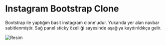 # Instagram Bootstrap Clone

Bootstrap ile yaptığım basit instagram clone'udur.
Yukarıda yer alan navbar sabitlenmiştir.
Sağ panel sticky özelliği sayesinde aşağıya kaydırıldıkça gelir.

![Resim]()
